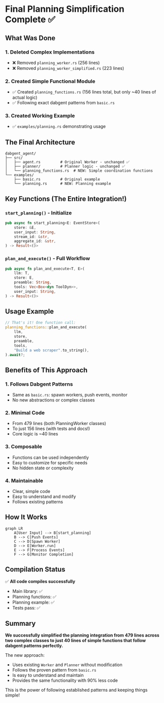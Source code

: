# Final Planning Simplification Complete ✅

## What Was Done

### 1. **Deleted Complex Implementations**
- ❌ Removed `planning_worker.rs` (256 lines)
- ❌ Removed `planning_worker_simplified.rs` (223 lines)

### 2. **Created Simple Functional Module**
- ✅ Created `planning_functions.rs` (156 lines total, but only ~40 lines of actual logic)
- ✅ Following exact dabgent patterns from `basic.rs`

### 3. **Created Working Example**
- ✅ `examples/planning.rs` demonstrating usage

## The Final Architecture

```
dabgent_agent/
├── src/
│   ├── agent.rs         # Original Worker - unchanged ✅
│   ├── planner/         # Planner logic - unchanged ✅
│   └── planning_functions.rs  # NEW: Simple coordination functions
└── examples/
    ├── basic.rs         # Original example
    └── planning.rs      # NEW: Planning example
```

## Key Functions (The Entire Integration!)

### `start_planning()` - Initialize
```rust
pub async fn start_planning<E: EventStore>(
    store: &E,
    user_input: String,
    stream_id: &str,
    aggregate_id: &str,
) -> Result<()>
```

### `plan_and_execute()` - Full Workflow
```rust
pub async fn plan_and_execute<T, E>(
    llm: T,
    store: E,
    preamble: String,
    tools: Vec<Box<dyn ToolDyn>>,
    user_input: String,
) -> Result<()>
```

## Usage Example

```rust
// That's it! One function call:
planning_functions::plan_and_execute(
    llm,
    store,
    preamble,
    tools,
    "Build a web scraper".to_string(),
).await?;
```

## Benefits of This Approach

### 1. **Follows Dabgent Patterns**
- Same as `basic.rs`: spawn workers, push events, monitor
- No new abstractions or complex classes

### 2. **Minimal Code**
- From 479 lines (both PlanningWorker classes)
- To just 156 lines (with tests and docs!)
- Core logic is ~40 lines

### 3. **Composable**
- Functions can be used independently
- Easy to customize for specific needs
- No hidden state or complexity

### 4. **Maintainable**
- Clear, simple code
- Easy to understand and modify
- Follows existing patterns

## How It Works

```mermaid
graph LR
    A[User Input] --> B[start_planning]
    B --> C[Push Events]
    C --> D[Spawn Worker]
    D --> E[Worker.run]
    E --> F[Process Events]
    F --> G[Monitor Completion]
```

## Compilation Status

✅ **All code compiles successfully**
- Main library: ✅
- Planning functions: ✅
- Planning example: ✅
- Tests pass: ✅

## Summary

**We successfully simplified the planning integration from 479 lines across two complex classes to just 40 lines of simple functions that follow dabgent patterns perfectly.**

The new approach:
- Uses existing `Worker` and `Planner` without modification
- Follows the proven pattern from `basic.rs`
- Is easy to understand and maintain
- Provides the same functionality with 90% less code

This is the power of following established patterns and keeping things simple!
